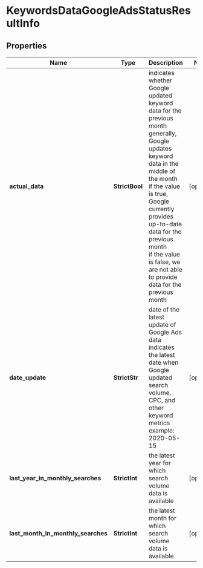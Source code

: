 # KeywordsDataGoogleAdsStatusResultInfo


## Properties

| Name | Type | Description | Notes |
|------------ | ------------- | ------------- | -------------|
**actual_data** | **StrictBool** | indicates whether Google updated keyword data for the previous month<br>generally, Google updates keyword data in the middle of the month<br>if the value is true, Google currently provides up-to-date data for the previous month<br>if the value is false, we are not able to provide data for the previous month |[optional]|
**date_update** | **StrictStr** | date of the latest update of Google Ads data<br>indicates the latest date when Google updated search volume, CPC, and other keyword metrics<br>example:<br>2020-05-15 |[optional]|
**last_year_in_monthly_searches** | **StrictInt** | the latest year for which search volume data is available |[optional]|
**last_month_in_monthly_searches** | **StrictInt** | the latest month for which search volume data is available |[optional]|